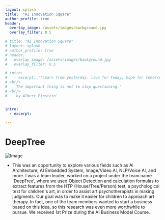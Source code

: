 ```yaml
---
layout: splash
title:  "AI Innovation Square"
author_profile: true
header:
  overlay_image: /assets/images/background.jpg
  overlay_filter: 0.5

# title: "AI Innovation Square"
# layout: splash
# author_profile: true
# header:
#   overlay_image: /assets/images/background.jpg
#   overlay_filter: 0.5

# intro:
#   - excerpt: '"Learn from yesterday, live for today, hope for tomorrow.
# <br/>
#    The important thing is not to stop questioning."  
# <br/>
#    by Albert Einstein'


intro:
  - excerpt: 

---
```


  

# DeepTree

![Image](https://haribojun.github.io/assets/images/exp_0.png)


- This was an opportunity to explore various fields such as AI Architecture, AI Embedded System, Image/Video AI, NLP/Voice AI, and more. I was a team leader, worked on a project under the team name 'DeepTree', where we used Object Detection and calculation formulas to extract features from the HTP (House/Tree/Person) test, a psychological test for children's art, in order to assist art psychotherapists in making judgments. Our goal was to make it easier for children to approach art therapy. In fact, one of the team members wanted to start a business based on this idea, so this research was even more worthwhile to pursue. We received 1st Prize during the AI Business Model Course.



